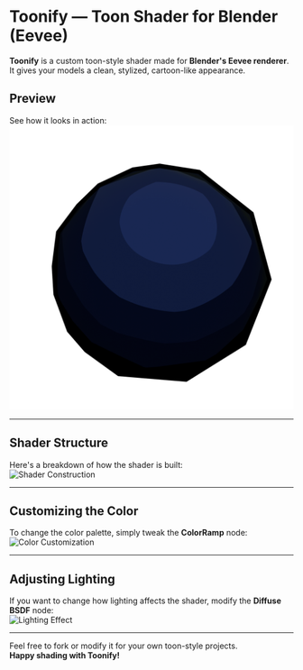 # Toonify — Toon Shader for Blender (Eevee)

**Toonify** is a custom toon-style shader made for **Blender's Eevee renderer**. It gives your models a clean, stylized, cartoon-like appearance.

## Preview  
See how it looks in action:  
![Preview](https://github.com/Initalized/Shader/blob/main/preview.png)

---

## Shader Structure  
Here's a breakdown of how the shader is built:  
![Shader Construction](https://github.com/Initalized/Shader/construction.png)

---

## Customizing the Color  
To change the color palette, simply tweak the **ColorRamp** node:  
![Color Customization](https://github.com/Initalized/Shader/color.png)

---

## Adjusting Lighting  
If you want to change how lighting affects the shader, modify the **Diffuse BSDF** node:  
![Lighting Effect](https://github.com/Initalized/Shader/effect.png)

---

Feel free to fork or modify it for your own toon-style projects.  
**Happy shading with Toonify!**
